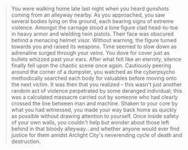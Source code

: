 > You were walking home late last night when you heard gunshots coming from an alleyway nearby. As you approached, you saw several bodies lying on the ground, each bearing signs of extreme violence. Amongst the carnage stood a lone figure clad head-to-toe in heavy armor and wielding twin pistols. Their face was obscured behind a menacing helmet visor.
> Without warning, the figure turned towards you and raised its weapons. Time seemed to slow down as adrenaline surged through your veins. You dove for cover just as bullets whizzed past your ears. After what felt like an eternity, silence finally fell upon the chaotic scene once again.
> Cautiously peering around the corner of a dumpster, you watched as the cyberpsycho methodically searched each body for valuables before moving onto the next victim. It was then that you realized – this wasn't just another random act of violence perpetrated by some deranged individual; this was a calculated massacre carried out by someone who had clearly crossed the line between man and machine.
> Shaken to your core by what you had witnessed, you made your way back home as quickly as possible without drawing attention to yourself. Once inside safety of your own walls, you couldn't help but wonder about those left behind in that bloody alleyway...and whether anyone would ever find justice for them amidst Arclight City's neverending cycle of death and destruction.
